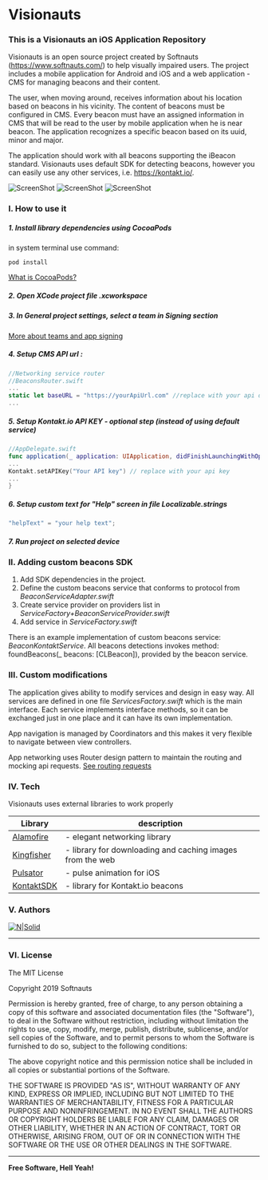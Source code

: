 # Visionauts
### This is a Visionauts an iOS Application Repository
Visionauts is an open source project created by Softnauts (https://www.softnauts.com/) to help visually impaired users. The project includes a mobile application for Android and iOS and a web application - CMS for managing beacons and their content.

The user, when moving around, receives information about his location based on beacons in his vicinity. The content of beacons must be configured in CMS. Every beacon must have an assigned information in CMS that will be read to the user by mobile application when he is near beacon. The application recognizes a specific beacon based on its uuid, minor and major.

The application should work with all beacons supporting the iBeacon standard. 
Visionauts uses default SDK for detecting beacons, however you can easily use any other services, i.e. https://kontakt.io/.

![ScreenShot](https://raw.githubusercontent.com/softnauts-open-source/visionauts_ios/master/sc1.png)
![ScreenShot](https://raw.githubusercontent.com/softnauts-open-source/visionauts_ios/master/sc2.png)
![ScreenShot](https://raw.githubusercontent.com/softnauts-open-source/visionauts_ios/master/sc3.png)

### I. How to use it
##### 1. Install library dependencies using CocoaPods
in system terminal use command:
```
pod install
```
[What is CocoaPods?](https://guides.cocoapods.org/using/getting-started.html)

##### 2. Open XCode project file _.xcworkspace_

##### 3. In _General_ project settings, select a team in Signing section
[More about teams and app signing](https://help.apple.com/xcode/mac/current/#/dev60b6fbbc7)

##### 4. Setup CMS API url :
```swift
//Networking service router
//BeaconsRouter.swift 
...
static let baseURL = "https://yourApiUrl.com" //replace with your api domain
...
```

##### 5. Setup Kontakt.io API KEY - optional step (instead of using default service) 
```swift
//AppDelegate.swift
func application(_ application: UIApplication, didFinishLaunchingWithOptions launchOptions: [UIApplication.LaunchOptionsKey: Any]?){
...
Kontakt.setAPIKey("Your API key") // replace with your api key
...
}
```

##### 6. Setup custom text for "Help" screen in file _Localizable.strings_
```swift
"helpText" = "your help text";
```

##### 7. Run project on selected device

### II. Adding custom beacons SDK
1. Add SDK dependencies in the project.
2. Define the custom beacons service that conforms to protocol from _BeaconServiceAdapter.swift_
3. Create service provider on providers list in _ServiceFactory+BeaconServiceProvider.swift_
4. Add service in _ServiceFactory.swift_

There is an example implementation of custom beacons service:  _BeaconKontaktService_.
All beacons detections invokes method: foundBeacons(_ beacons: [CLBeacon]), provided by the beacon service.

### III. Custom modifications
The application gives ability to modify services and design in easy way. 
All services are defined in one file _ServicesFactory.swift_ which is the main interface.
Each service implements interface methods, so it can be exchanged just in one place and it can have its own implementation.

App navigation is managed by Coordinators and this makes it very flexible to navigate between view controllers.

App networking uses Router design pattern to maintain the routing and mocking api requests. 
[See routing requests](https://github.com/Alamofire/Alamofire/blob/master/Documentation/AdvancedUsage.md#routing-requests)

### IV. Tech
Visionauts uses external libraries to work properly

| Library | description |
| ------ | ------ |
|[Alamofire] | - elegant networking library
| [Kingfisher]| - library for downloading and caching images from the web
| [Pulsator]| - pulse animation for iOS
| [KontaktSDK]| - library for Kontakt.io beacons

   [Alamofire]: <https://github.com/Alamofire/Alamofire>
   [Kingfisher]: <https://github.com/onevcat/Kingfisher>
   [Pulsator]: <https://github.com/shu223/Pulsator>
   [KontaktSDK]: <https://github.com/kontaktio/kontakt-ios-sdk>

### V. Authors

[![N|Solid](https://www.softnauts.com/assets/images/homepage/softnauts_logo_vertical.svg?v7)](https://www.softnauts.com/)

---

### VI. License

The MIT License

Copyright 2019 Softnauts

Permission is hereby granted, free of charge, to any person obtaining a copy of this software and associated documentation files (the "Software"), to deal in the Software without restriction, including without limitation the rights to use, copy, modify, merge, publish, distribute, sublicense, and/or sell copies of the Software, and to permit persons to whom the Software is furnished to do so, subject to the following conditions:

The above copyright notice and this permission notice shall be included in all copies or substantial portions of the Software.

THE SOFTWARE IS PROVIDED "AS IS", WITHOUT WARRANTY OF ANY KIND, EXPRESS OR IMPLIED, INCLUDING BUT NOT LIMITED TO THE WARRANTIES OF MERCHANTABILITY, FITNESS FOR A PARTICULAR PURPOSE AND NONINFRINGEMENT. IN NO EVENT SHALL THE AUTHORS OR COPYRIGHT HOLDERS BE LIABLE FOR ANY CLAIM, DAMAGES OR OTHER LIABILITY, WHETHER IN AN ACTION OF CONTRACT, TORT OR OTHERWISE, ARISING FROM, OUT OF OR IN CONNECTION WITH THE SOFTWARE OR THE USE OR OTHER DEALINGS IN THE SOFTWARE.

---
**Free Software, Hell Yeah!**



